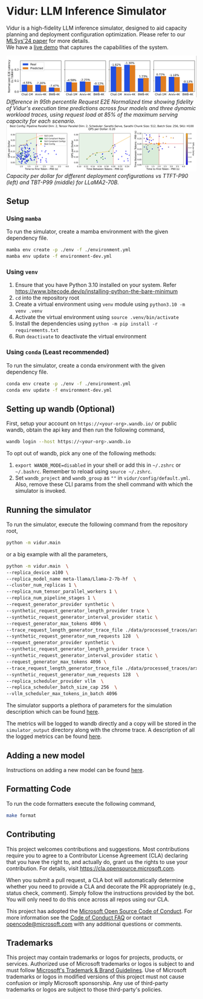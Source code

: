 # Vidur: LLM Inference Simulator

Vidur is a high-fidelity LLM inference simulator, designed to aid capacity planning and deployment configuration optimization. Please refer to our [MLSys'24 paper](https://arxiv.org/abs/2405.05465) for more details.<br>
We have a [live demo](https://vidur.westus2.cloudapp.azure.com/) that captures the capabilities of the system.

![Simulator Fidelity](./assets/dynamic_fidelity_v8_request_e2e_time_normalized_85_p95.jpeg)
*Difference in 95th percentile Request E2E Normalized time showing fidelity of Vidur's execution time predictions across four models and three dynamic workload traces, using request load at 85% of the maximum serving capacity for each scenario.*
![Config Search](./assets/llama70b_Chat1M_ttft_tbt_90_99_2.0_0.2.jpeg)
*Capacity per dollar for different deployment configurations vs TTFT-P90 (left) and TBT-P99 (middle) for LLaMA2-70B.*

## Setup

### Using `mamba`

To run the simulator, create a mamba environment with the given dependency file.

```sh
mamba env create -p ./env -f ./environment.yml
mamba env update -f environment-dev.yml
```

### Using `venv`

1. Ensure that you have Python 3.10 installed on your system. Refer <https://www.bitecode.dev/p/installing-python-the-bare-minimum>
2. `cd` into the repository root
3. Create a virtual environment using `venv` module using `python3.10 -m venv .venv`
4. Activate the virtual environment using `source .venv/bin/activate`
5. Install the dependencies using `python -m pip install -r requirements.txt`
6. Run `deactivate` to deactivate the virtual environment

### Using `conda` (Least recommended)

To run the simulator, create a conda environment with the given dependency file.

```sh
conda env create -p ./env -f ./environment.yml
conda env update -f environment-dev.yml
```

## Setting up wandb (Optional)

First, setup your account on `https://<your-org>.wandb.io/` or public wandb, obtain the api key and then run the following command,

```sh
wandb login --host https://<your-org>.wandb.io
```

To opt out of wandb, pick any one of the following methods:

1. `export WANDB_MODE=disabled` in your shell or add this in `~/.zshrc` or `~/.bashrc`. Remember to reload using `source ~/.zshrc`.
2. Set `wandb_project` and `wandb_group` as `""` in `vidur/config/default.yml`. Also, remove these CLI params from the shell command with which the simulator is invoked.

## Running the simulator

To run the simulator, execute the following command from the repository root,

```sh
python -m vidur.main
```

or a big example with all the parameters,

```sh
python -m vidur.main  \
--replica_device a100 \
--replica_model_name meta-llama/Llama-2-7b-hf  \
--cluster_num_replicas 1 \
--replica_num_tensor_parallel_workers 1 \
--replica_num_pipeline_stages 1 \
--request_generator_provider synthetic \
--synthetic_request_generator_length_provider trace \
--synthetic_request_generator_interval_provider static \
--request_generator_max_tokens 4096 \
--trace_request_length_generator_trace_file ./data/processed_traces/arxiv_summarization_stats_llama2_tokenizer_filtered_v2.csv \
--synthetic_request_generator_num_requests 128  \
--request_generator_provider synthetic \
--synthetic_request_generator_length_provider trace \
--synthetic_request_generator_interval_provider static \
--request_generator_max_tokens 4096 \
--trace_request_length_generator_trace_file ./data/processed_traces/arxiv_summarization_stats_llama2_tokenizer_filtered_v2.csv \
--synthetic_request_generator_num_requests 128  \
--replica_scheduler_provider vllm  \
--replica_scheduler_batch_size_cap 256  \
--vllm_scheduler_max_tokens_in_batch 4096
```

The simulator supports a plethora of parameters for the simulation description which can be found [here](vidur/config/README.md).

The metrics will be logged to wandb directly and a copy will be stored in the `simulator_output` directory along with the chrome trace. A description of all the logged metrics can be found [here](vidur/metrics/README.md).

## Adding a new model

Instructions on adding a new model can be found [here](vidur/profiling/README.md).

## Formatting Code

To run the code formatters execute the following command,

```sh
make format
```

## Contributing

This project welcomes contributions and suggestions.  Most contributions require you to agree to a
Contributor License Agreement (CLA) declaring that you have the right to, and actually do, grant us
the rights to use your contribution. For details, visit https://cla.opensource.microsoft.com.

When you submit a pull request, a CLA bot will automatically determine whether you need to provide
a CLA and decorate the PR appropriately (e.g., status check, comment). Simply follow the instructions
provided by the bot. You will only need to do this once across all repos using our CLA.

This project has adopted the [Microsoft Open Source Code of Conduct](https://opensource.microsoft.com/codeofconduct/).
For more information see the [Code of Conduct FAQ](https://opensource.microsoft.com/codeofconduct/faq/) or
contact [opencode@microsoft.com](mailto:opencode@microsoft.com) with any additional questions or comments.

## Trademarks

This project may contain trademarks or logos for projects, products, or services. Authorized use of Microsoft 
trademarks or logos is subject to and must follow 
[Microsoft's Trademark & Brand Guidelines](https://www.microsoft.com/en-us/legal/intellectualproperty/trademarks/usage/general).
Use of Microsoft trademarks or logos in modified versions of this project must not cause confusion or imply Microsoft sponsorship.
Any use of third-party trademarks or logos are subject to those third-party's policies.
